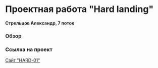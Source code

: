 # Проектная работа "Hard landing"
**Стрельцов Александр, 7 поток**

### Обзор

### Ссылка на проект
[Сайт "HARD-01"](https://alexanderstreltsov.github.io/hard-landing/)
